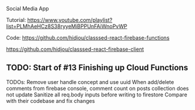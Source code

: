 Social Media App

Tutorial: https://www.youtube.com/playlist?list=PLMhAeHCz8S38ryyeMiBPPUnFAiWnoPvWP

Code:
https://github.com/hidjou/classsed-react-firebase-functions

https://github.com/hidjou/classsed-react-firebase-client

## TODO: Start of #13 Finishing up Cloud Functions

TODOs:
Remove user handle concept and use uuid
When add/delete comments from firebase console, comment count on posts collection does not update
Sanitize all req.body inputs before writing to firestore
Compare with their codebase and fix changes

